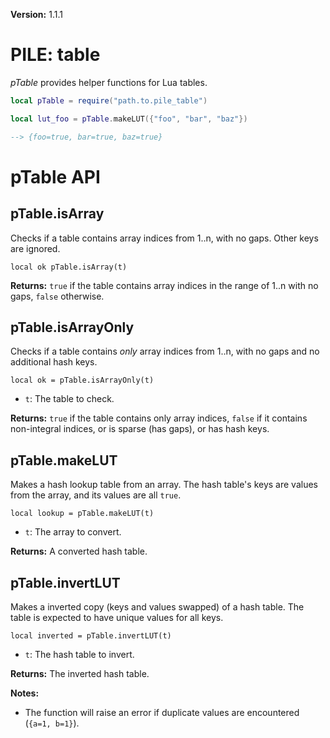 **Version:** 1.1.1

# PILE: table


*pTable* provides helper functions for Lua tables.


```lua
local pTable = require("path.to.pile_table")

local lut_foo = pTable.makeLUT({"foo", "bar", "baz"})

--> {foo=true, bar=true, baz=true}
```


# pTable API


## pTable.isArray

Checks if a table contains array indices from 1..n, with no gaps. Other keys are ignored.

`local ok pTable.isArray(t)`

**Returns:** `true` if the table contains array indices in the range of 1..n with no gaps, `false` otherwise.


## pTable.isArrayOnly

Checks if a table contains *only* array indices from 1..n, with no gaps and no additional hash keys.

`local ok = pTable.isArrayOnly(t)`

* `t`: The table to check.

**Returns:** `true` if the table contains only array indices, `false` if it contains non-integral indices, or is sparse (has gaps), or has hash keys.


## pTable.makeLUT

Makes a hash lookup table from an array. The hash table's keys are values from the array, and its values are all `true`.

`local lookup = pTable.makeLUT(t)`

* `t`: The array to convert.

**Returns:** A converted hash table.


## pTable.invertLUT

Makes a inverted copy (keys and values swapped) of a hash table. The table is expected to have unique values for all keys.

`local inverted = pTable.invertLUT(t)`

* `t`: The hash table to invert.

**Returns:** The inverted hash table.

**Notes:**

* The function will raise an error if duplicate values are encountered (`{a=1, b=1}`).
